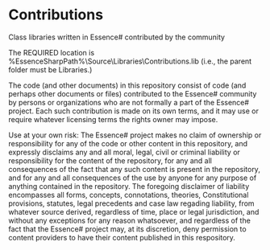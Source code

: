 Contributions
=============

Class libraries written in Essence# contributed by the community

The REQUIRED location is %EssenceSharpPath%\Source\Libraries\Contributions.lib (i.e., the parent folder must be Libraries.)

The code (and other documents) in this repository consist of code (and perhaps other documents or files) contributed to the Essence# community by persons or organizations who are not formally a part of the Essence# project.  Each such contribution is made on its own terms, and it may use or require whatever licensing terms the rights owner may impose. 

Use at your own risk: The Essence# project makes no claim of ownership or responsibility for any of the code or other content in this repository, and expressly disclaims any and all moral, legal, civil or criminal liability or responsibility for the content of the repository, for any and all consequences of the fact that any such content is present in the repository, and for any and all consequences of the use by anyone for any purpose of anything contained in the repository. The foregoing disclaimer of liability encompasses all forms, concepts, connotations, theories, Constitutional provisions, statutes, legal precedents and case law regading liability, from whatever source derived, regardless of time, place or legal jurisdiction, and without any exceptions for any reason whatsoever, and regardless of the fact that the Essence# project may, at its discretion, deny permission to content providers to have their content published in this respository.
